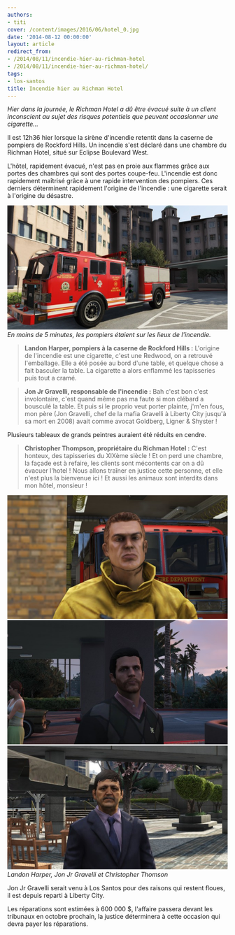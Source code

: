 ```yaml
---
authors:
- titi
cover: /content/images/2016/06/hotel_0.jpg
date: '2014-08-12 00:00:00'
layout: article
redirect_from:
- /2014/08/11/incendie-hier-au-richman-hotel
- /2014/08/11/incendie-hier-au-richman-hotel/
tags:
- los-santos
title: Incendie hier au Richman Hotel
---
```



_Hier dans la journée, le Richman Hotel a dû être évacué suite à un client inconscient au sujet des risques potentiels que peuvent occasionner une cigarette..._

Il est 12h36 hier lorsque la sirène d'incendie retentit dans la caserne de pompiers de Rockford Hills. Un incendie s'est déclaré dans une chambre du Richman Hotel, situé sur Eclipse Boulevard West.

L'hôtel, rapidement évacué, n'est pas en proie aux flammes grâce aux portes des chambres qui sont des portes coupe-feu. L'incendie est donc rapidement maîtrisé grâce à une rapide intervention des pompiers. Ces derniers déterminent rapidement l'origine de l'incendie : une cigarette serait à l'origine du désastre.

![En moins de 5 minutes, les pompiers étaient sur les lieux de l'incendie.](/content/images/2016/06/camion_1.jpg)
_En moins de 5 minutes, les pompiers étaient sur les lieux de l'incendie._

> **Landon Harper, pompiers à la caserne de Rockford Hills :** L'origine de l'incendie est une cigarette, c'est une Redwood, on a retrouvé l'emballage. Elle a été posée au bord d'une table, et quelque chose a fait basculer la table. La cigarette a alors enflammé les tapisseries puis tout a cramé.

> **Jon Jr Gravelli, responsable de l'incendie :** Bah c'est bon c'est involontaire, c'est quand même pas ma faute si mon clébard a bousculé la table. Et puis si le proprio veut porter plainte, j'm'en fous, mon père (Jon Gravelli, chef de la mafia Gravelli à Liberty City jusqu'à sa mort en 2008) avait comme avocat Goldberg, Ligner & Shyster !

Plusieurs tableaux de grands peintres auraient été réduits en cendre.

> **Christopher Thompson, propriétaire du Richman Hotel :** C'est honteux, des tapisseries du XIXème siècle ! Et on perd une chambre, la façade est à refaire, les clients sont mécontents car on a dû évacuer l'hotel ! Nous allons traîner en justice cette personne, et elle n'est plus la bienvenue ici ! Et aussi les animaux sont interdits dans mon hôtel, monsieur !

![](/content/images/2016/06/pompier_0.jpg)
![](/content/images/2016/06/gravelli.jpg)
![Landon Harper, Jon Jr Gravelli et Christopher Thomson](/content/images/2016/06/pdg.jpg)
_Landon Harper, Jon Jr Gravelli et Christopher Thomson_

Jon Jr Gravelli serait venu à Los Santos pour des raisons qui restent floues, il est depuis reparti à Liberty City.

Les réparations sont estimées à 600 000 $, l'affaire passera devant les tribunaux en octobre prochain, la justice déterminera à cette occasion qui devra payer les réparations.